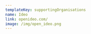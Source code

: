 ```yaml
---
templateKey: supportingOrganisations
name: Ideo
link: openideo.com/
image: /img/open_ideo.png
---
```


